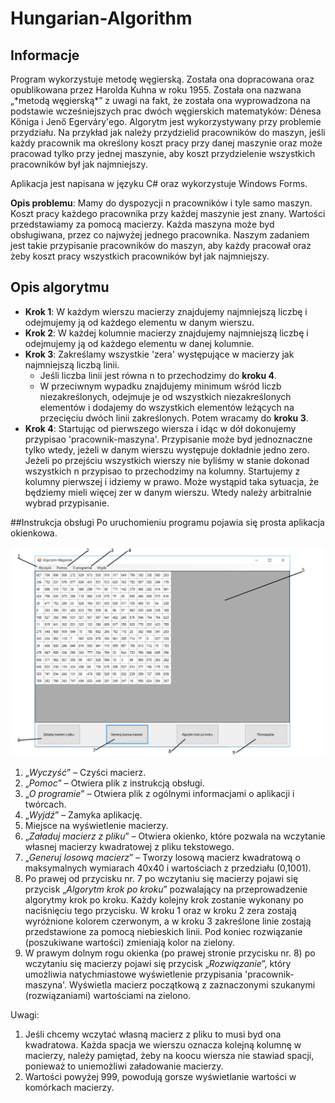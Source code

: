 # Hungarian-Algorithm

## Informacje
<p>Program wykorzystuje metodę węgierską. Została ona dopracowana oraz opublikowana przez Harolda Kuhna w roku 1955.
Została ona nazwana „*metodą węgierską*” z uwagi na fakt, że została ona wyprowadzona na podstawie wcześniejszych prac
dwóch węgierskich matematyków: Dénesa Kőniga i Jenő Egerváry'ego. Algorytm jest wykorzystywany przy problemie
przydziału. Na przykład jak należy przydzielid pracowników do maszyn, jeśli każdy pracownik ma określony koszt pracy przy
danej maszynie oraz może pracowad tylko przy jednej maszynie, aby koszt przydzielenie wszystkich pracowników był jak
najmniejszy.</p>

Aplikacja jest napisana w języku C# oraz wykorzystuje Windows Forms.

**Opis problemu**: Mamy do dyspozycji n pracowników i tyle samo maszyn. Koszt pracy każdego pracownika przy każdej
maszynie jest znany. Wartości przedstawiamy za pomocą macierzy. Każda maszyna może byd obsługiwana, przez co
najwyżej jednego pracownika. Naszym zadaniem jest takie przypisanie pracowników do maszyn, aby każdy pracował oraz
żeby koszt pracy wszystkich pracowników był jak najmniejszy.

## Opis algorytmu
* **Krok 1**: W każdym wierszu macierzy znajdujemy najmniejszą liczbę i odejmujemy ją od każdego elementu w
danym wierszu.
* **Krok 2**: W każdej kolumnie macierzy znajdujemy najmniejszą liczbę i odejmujemy ją od każdego elementu w danej
kolumnie.
* **Krok 3**: Zakreślamy wszystkie 'zera' występujące w macierzy jak najmniejszą liczbą linii.
  * Jeśli liczba linii jest równa n to przechodzimy do **kroku 4**.
  * W przeciwnym wypadku znajdujemy minimum wśród liczb niezakreślonych, odejmuje je od wszystkich
niezakreślonych elementów i dodajemy do wszystkich elementów leżących na przecięciu dwóch linii
zakreślonych. Potem wracamy do **kroku 3**.
* **Krok 4**: Startując od pierwszego wiersza i idąc w dół dokonujemy przypisao 'pracownik-maszyna'. Przypisanie
może byd jednoznaczne tylko wtedy, jeżeli w danym wierszu występuje dokładnie jedno zero. Jeżeli po przejściu
wszystkich wierszy nie byliśmy w stanie dokonad wszystkich n przypisao to przechodzimy na kolumny. Startujemy
z kolumny pierwszej i idziemy w prawo. Może wystąpid taka sytuacja, że będziemy mieli więcej zer w danym
wierszu. Wtedy należy arbitralnie wybrad przypisanie.

##Instrukcja obsługi
Po uruchomieniu programu pojawia się prosta aplikacja okienkowa.

![Wygląd aplikacji](Wyglad_Aplikacji.png)

1. „*Wyczyść*” – Czyści macierz.
2. „*Pomoc*” – Otwiera plik z instrukcją obsługi.
3. „*O programie*” – Otwiera plik z ogólnymi informacjami o aplikacji i twórcach.
4. „*Wyjdź*” – Zamyka aplikację.
5. Miejsce na wyświetlenie macierzy.
6. „*Załaduj macierz z pliku*” – Otwiera okienko, które pozwala na wczytanie własnej macierzy kwadratowej z pliku
tekstowego.
7. „*Generuj losową macierz*” – Tworzy losową macierz kwadratową o maksymalnych wymiarach 40x40 i wartościach
z przedziału (0,1001).
8. Po prawej od przycisku nr. 7 po wczytaniu się macierzy pojawi się przycisk „*Algorytm krok po kroku*” pozwalający
na przeprowadzenie algorytmy krok po kroku. Każdy kolejny krok zostanie wykonany po naciśnięciu tego
przycisku. W kroku 1 oraz w kroku 2 zera zostają wyróżnione kolorem czerwonym, a w kroku 3 zakreślone linie
zostają przedstawione za pomocą niebieskich linii. Pod koniec rozwiązanie (poszukiwane wartości) zmieniają kolor
na zielony.
9. W prawym dolnym rogu okienka (po prawej stronie przycisku nr. 8) po wczytaniu się macierzy pojawi się przycisk
„*Rozwiązanie*”, który umożliwia natychmiastowe wyświetlenie przypisania 'pracownik-maszyna'. Wyświetla
macierz początkową z zaznaczonymi szukanymi (rozwiązaniami) wartościami na zielono.

Uwagi:
1. Jeśli chcemy wczytać własną macierz z pliku to musi byd ona kwadratowa. Każda spacja we wierszu oznacza
kolejną kolumnę w macierzy, należy pamiętad, żeby na koocu wiersza nie stawiad spacji, ponieważ to uniemożliwi
załadowanie macierzy.
2. Wartości powyżej 999, powodują gorsze wyświetlanie wartości w komórkach macierzy.
